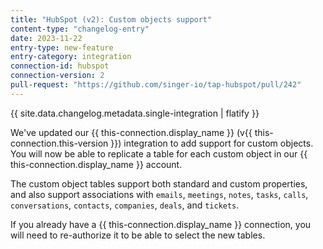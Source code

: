 ```yaml
---
title: "HubSpot (v2): Custom objects support"
content-type: "changelog-entry"
date: 2023-11-22
entry-type: new-feature
entry-category: integration
connection-id: hubspot
connection-version: 2
pull-request: "https://github.com/singer-io/tap-hubspot/pull/242"
---
```

{{ site.data.changelog.metadata.single-integration | flatify }}

We've updated our {{ this-connection.display_name }} (v{{ this-connection.this-version }}) integration to add support for custom objects. You will now be able to replicate a table for each custom object in our {{ this-connection.display_name }} account. 

The custom object tables support both standard and custom properties, and also support associations with `emails`, `meetings`, `notes`, `tasks`, `calls`, `conversations`, `contacts`, `companies`, `deals`, and `tickets`.

If you already have a {{ this-connection.display_name }} connection, you will need to re-authorize it to be able to select the new tables.